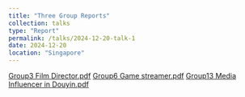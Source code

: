 ```yaml
---
title: "Three Group Reports"
collection: talks
type: "Report"
permalink: /talks/2024-12-20-talk-1
date: 2024-12-20
location: "Singapore"
---
```

[Group3 Film Director.pdf](/Rhea.github.io/assets/group/Group3-Film-Director.pdf)
[Group6 Game streamer.pdf](/Rhea.github.io/assets/group/Group6-Game-streamer.pdf)
[Group13 Media Influencer in Douyin.pdf](/Rhea.github.io/assets/group/Group13-Media-Influencer-in-Douyin.pdf)
